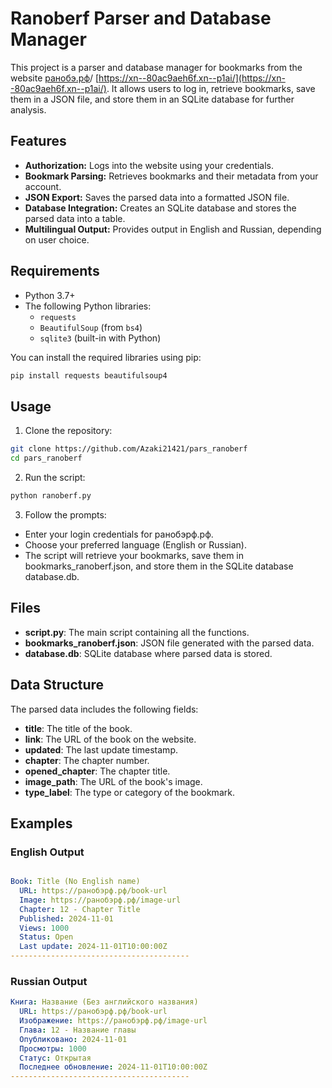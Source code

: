 # Ranoberf Parser and Database Manager

This project is a parser and database manager for bookmarks from the website [ранобэ.рф](https://ранобэрф.рф)/ [https://xn--80ac9aeh6f.xn--p1ai/](https://xn--80ac9aeh6f.xn--p1ai/). It allows users to log in, retrieve bookmarks, save them in a JSON file, and store them in an SQLite database for further analysis.

## Features

- **Authorization:** Logs into the website using your credentials.
- **Bookmark Parsing:** Retrieves bookmarks and their metadata from your account.
- **JSON Export:** Saves the parsed data into a formatted JSON file.
- **Database Integration:** Creates an SQLite database and stores the parsed data into a table.
- **Multilingual Output:** Provides output in English and Russian, depending on user choice.

## Requirements

- Python 3.7+
- The following Python libraries:
  - `requests`
  - `BeautifulSoup` (from `bs4`)
  - `sqlite3` (built-in with Python)

You can install the required libraries using pip:
```bash
pip install requests beautifulsoup4
```
## Usage

1. Clone the repository:

```bash
git clone https://github.com/Azaki21421/pars_ranoberf
cd pars_ranoberf
```

2. Run the script:

```bash
python ranoberf.py
```

3. Follow the prompts:

- Enter your login credentials for ранобэрф.рф.
- Choose your preferred language (English or Russian).
- The script will retrieve your bookmarks, save them in bookmarks_ranoberf.json, and store them in the SQLite database database.db.
## Files
- **script.py**: The main script containing all the functions.
- **bookmarks_ranoberf.json**: JSON file generated with the parsed data.
- **database.db**: SQLite database where parsed data is stored.

## Data Structure
The parsed data includes the following fields:

- **title**: The title of the book.
- **link**: The URL of the book on the website.
- **updated**: The last update timestamp.
- **chapter**: The chapter number.
- **opened_chapter**: The chapter title.
- **image_path**: The URL of the book's image.
- **type_label**: The type or category of the bookmark.

## Examples

### English Output
```yaml

Book: Title (No English name)
  URL: https://ранобэрф.рф/book-url
  Image: https://ранобэрф.рф/image-url
  Chapter: 12 - Chapter Title
  Published: 2024-11-01
  Views: 1000
  Status: Open
  Last update: 2024-11-01T10:00:00Z
----------------------------------------
```
### Russian Output
```yaml
Книга: Название (Без английского названия)
  URL: https://ранобэрф.рф/book-url
  Изображение: https://ранобэрф.рф/image-url
  Глава: 12 - Название главы
  Опубликовано: 2024-11-01
  Просмотры: 1000
  Статус: Открытая
  Последнее обновление: 2024-11-01T10:00:00Z
----------------------------------------
```
